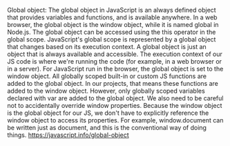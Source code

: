 Global object:
The global object in JavaScript is an always defined object that provides variables and functions, and is available anywhere.
In a web browser, the global object is the window object, while it is named global in Node.js.
The global object can be accessed using the this operator in the global scope.
JavaScript's global scope is represented by a global object that changes based on its execution context.
A global object is just an object that is always available and accessible.
The execution context of our JS code is where we're running the code (for example, in a web browser or in a server).
For JavaScript run in the browser, the global object is set to the window object.
All globally scoped built-in or custom JS functions are added to the global object. In our projects, that means these functions are added to the window object.
However, only globally scoped variables declared with var are added to the global object.
We also need to be careful not to accidentally override window properties.
Because the window object is the global object for our JS, we don't have to explicitly reference the window object to access its properties.
For example, window.document can be written just as document, and this is the conventional way of doing things.
https://javascript.info/global-object
